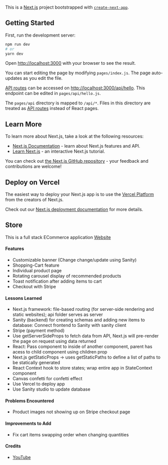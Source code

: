 This is a [Next.js](https://nextjs.org/) project bootstrapped with [`create-next-app`](https://github.com/vercel/next.js/tree/canary/packages/create-next-app).

## Getting Started

First, run the development server:

```bash
npm run dev
# or
yarn dev
```

Open [http://localhost:3000](http://localhost:3000) with your browser to see the result.

You can start editing the page by modifying `pages/index.js`. The page auto-updates as you edit the file.

[API routes](https://nextjs.org/docs/api-routes/introduction) can be accessed on [http://localhost:3000/api/hello](http://localhost:3000/api/hello). This endpoint can be edited in `pages/api/hello.js`.

The `pages/api` directory is mapped to `/api/*`. Files in this directory are treated as [API routes](https://nextjs.org/docs/api-routes/introduction) instead of React pages.

## Learn More

To learn more about Next.js, take a look at the following resources:

- [Next.js Documentation](https://nextjs.org/docs) - learn about Next.js features and API.
- [Learn Next.js](https://nextjs.org/learn) - an interactive Next.js tutorial.

You can check out [the Next.js GitHub repository](https://github.com/vercel/next.js/) - your feedback and contributions are welcome!

## Deploy on Vercel

The easiest way to deploy your Next.js app is to use the [Vercel Platform](https://vercel.com/new?utm_medium=default-template&filter=next.js&utm_source=create-next-app&utm_campaign=create-next-app-readme) from the creators of Next.js.

Check out our [Next.js deployment documentation](https://nextjs.org/docs/deployment) for more details.

## Store
This is a full stack ECommerce application
<a href="https://store-phi-hazel.vercel.app/">Website</a>

<h4>Features</h4>
  <ul>
    <li> Customizable banner (Change change/update using Sanity)
    <li> Shopping-Cart feature
    <li> Individual product page
    <li> Rotating carousel display of recommended products
    <li> Toast notification after adding items to cart
    <li> Checkout with Stripe
  </ul>

<h4>Lessons Learned</h4>
  <ul>
    <li> Next.js framework: file-based routing (for server-side rendering and static websites); api folder serves as server
    <li> Sanity (backend) for creating schemas and adding new items to database: Connect frontend to Sanity with sanity client
    <li> Stripe (payment method)
    <li> Use getServerSideProps to fetch data from API, Next.js will pre-render the page on request using data returned
    <li> React: Pass component to inside of another component, parent has acess to child component using children prop
    <li> Next.js getStaticProps -> uses getStaticPaths to define a list of paths to be statically generated
    <li> React Context hook to store states; wrap entire app in StateContext component
    <li> Canvas confetti for confetti effect
    <li> Use Vercel to deploy app
    <li> Use Sanity studio to update database
  </ul> 
  
<h4>Problems Encountered</h4>
  <ul>
    <li> Product images not showing up on Stripe checkout page
  </ul>

<h4>Improvements to Add</h4>
  <ul>
    <li> Fix cart items swapping order when changing quantities
  </ul>

<h4>Credits</h4>
  <ul>
    <li><a href="https://www.youtube.com/watch?v=4mOkFXyxfsU&t=456">YouTube</a>
  </ul>

